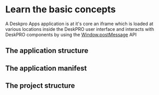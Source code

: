 # Learn the basic concepts

A Deskpro Apps application is at it's core an iframe which is loaded at various locations inside the DeskPRO user interface and interacts with DeskPRO 
  components by using the [Window.postMessage](https://developer.mozilla.org/en-US/docs/Web/API/Window/postMessage) API  


## The application structure

## The application manifest

## The project structure